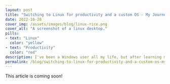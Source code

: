 ```yaml
---
layout: post
title: "Switching to Linux for productivity and a custom OS - My Journey."
date: 2022-10-28
cover_img: /assets/images/blog/linux-rice.png
cover_alt: "A screenshot of a linux desktop."
pills:
- text: "Linux"
  color: "yellow"
- text: "Productivity"
  color: "red"
description: I've been a Windows user all my life, but after learning more about Linux I wanted to experiment with building out my own OS experience from the ground up to suit my own productivity needs exactly.
permalink: /blog/switching-to-linux-for-productivity-and-a-custom-os-my-journey
---
```


This article is coming soon!